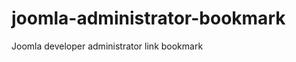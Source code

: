 joomla-administrator-bookmark
=============================

Joomla developer administrator link bookmark